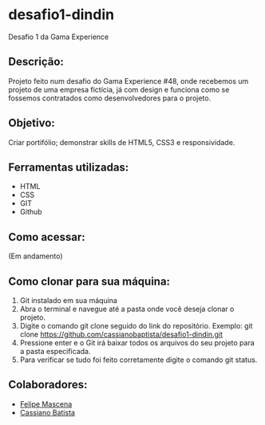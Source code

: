 # desafio1-dindin
Desafio 1 da Gama Experience

## Descrição:
Projeto feito num desafio do Gama Experience #48, onde recebemos um projeto de uma empresa fictícia, já com design e funciona como se fossemos contratados como desenvolvedores
para o projeto.

## Objetivo:
Criar portifólio; demonstrar skills de HTML5, CSS3 e responsividade.

## Ferramentas utilizadas:
- HTML
- CSS
- GIT
- Github

## Como acessar:
(Em andamento)

## Como clonar para sua máquina:
1. Git instalado em sua máquina
2. Abra o terminal e navegue até a pasta onde você deseja clonar o projeto.
3. Digite o comando git clone seguido do link do repositório. Exemplo: git clone https://github.com/cassianobaptista/desafio1-dindin.git
4. Pressione enter e o Git irá baixar todos os arquivos do seu projeto para a pasta especificada.
5. Para verificar se tudo foi feito corretamente digite o comando git status.

## Colaboradores:
- [Felipe Mascena](https://github.com/FMascena)
- [Cassiano Batista](https://github.com/cassianobaptista)
